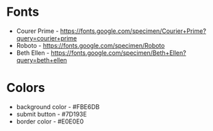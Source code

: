 # Fonts

-   Courer Prime - https://fonts.google.com/specimen/Courier+Prime?query=courier+prime
-   Roboto - https://fonts.google.com/specimen/Roboto
-   Beth Ellen - https://fonts.google.com/specimen/Beth+Ellen?query=beth+ellen

# Colors

-   background color - #FBE6DB
-   submit button - #7D193E
-   border color - #E0E0E0
